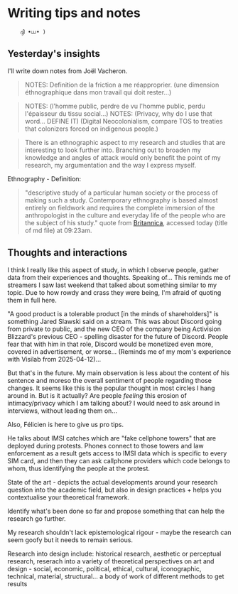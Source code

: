 # Writing tips and notes

        ദ്ദി •⩊• )

## Yesterday's insights

I'll write down notes from Joël Vacheron.

> NOTES: Definition de la friction a me réapproprier. (une dimension éthnographique dans mon travail qui doit rester...)

> NOTES: (l'homme public, perdre de vu l'homme public, perdu l'épaisseur du tissu social...)
> NOTES: (Privacy, why do I use that word... DEFINE IT) (Digital Neocolonialism, compare TOS to treaties that colonizers forced on indigenous people.)

> There is an ethnographic aspect to my research and studies that are interesting to look further into. Branching out to broaden my knowledge and angles of attack would only benefit the point of my research, my argumentation and the way I express myself. 

Ethnography - Definition: 
> "descriptive study of a particular human society or the process of making such a study. Contemporary ethnography is based almost entirely on fieldwork and requires the complete immersion of the anthropologist in the culture and everyday life of the people who are the subject of his study." quote from [Britannica](https://www.britannica.com/science/ethnography), accessed today (title of md file) at 09:23am. 

## Thoughts and interactions

I think I really like this aspect of study, in which I observe people, gather data from their experiences and thoughts. 
Speaking of... This reminds me of streamers I saw last weekend that talked about something similar to my topic. Due to how rowdy and crass they were being, I'm afraid of quoting them in full here. 

"A good product is a tolerable product [in the minds of shareholders]" is something Jared Slawski said on a stream. This was about Discord going from private to public, and the new CEO of the company being Activision  Blizzard's previous CEO - spelling disaster for the future of Discord. People fear that with him in that role, Discord would be monetized even more, covered in advertisement, or worse... (Reminds me of my mom's experience with Visilab from 2025-04-12)...

But that's in the future.  My main observation is less about the content of his sentence and moreso the overall sentiment of people regarding those changes. It seems like this is the popular thought in most circles I hang around in. But is it actually? Are people *feeling* this erosion of intimacy/privacy which I am talking about? I would need to ask around in interviews, without leading them on...


Also, Félicien is here to give us pro tips.

He talks about IMSI catches which are "fake cellphone towers" that are deployed during protests. Phones connect to those towers and law enforcement as a result gets access to IMSI data which is specific to every SIM card, and then they can ask callphone providers which code belongs to whom, thus identifying the people at the protest.

State of the art - depicts the actual developments around your research question into  the academic field, but also in design practices + 
helps you contextualise your theoretical framework.

Identify what's been done so far and propose something that can help the research go further.

My research shouldn't lack epistemological rigour - maybe the research can seem goofy but it needs to remain serious.

Research into design include:
historical research, aesthetic or perceptual research, reserach into a variety of theoretical perspectives on art and design - social, economic, political, ethical, cultural, iconographic, technical, material, structural... a body of work of different methods to get results